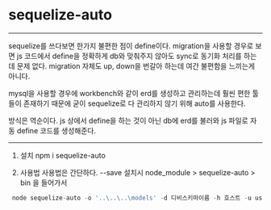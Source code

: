 # sequelize-auto
- - -
sequelize를 쓰다보면 한가지 불편한 점이 define이다.
migration을 사용할 경우로 보면 js 코드에서 define을 
정확하게 db와 맞춰주지 않아도 sync로 동기화 처리를 하는데 문제 없다.
migration 자체도 up, down을 번갈아 하는데 여간 불편함을 느끼는게 아니다.

mysql을 사용할 경우에 workbench와 같이 erd를 생성하고 관리하는데 훨씬
편한 툴들이 존재하기 때문에 굳이 sequelize로 다 관리하지 않기 위해
auto를 사용한다.

방식은 역순이다.
js 상에서 define을 하는 것이 아닌 db에 erd를 불러와
js 파일로 자동 define 코드를 생성해준다.
- - -

1. 설치
npm i sequelize-auto

2. 사용법
사용법은 간단하다.
--save 설치시 node_module > sequelize-auto > bin 을 들어가서
``` javascript
 node sequelize-auto -o '..\..\..\models' -d 디비스키마이름 -h 호스트 -u user이름 -p 포트 -x 비번 -e mysql
```

